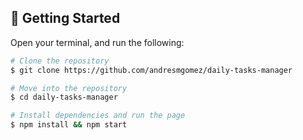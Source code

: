 ## 🚀 Getting Started

Open your terminal, and run the following:
```bash
# Clone the repository
$ git clone https://github.com/andresmgomez/daily-tasks-manager

# Move into the repository
$ cd daily-tasks-manager

# Install dependencies and run the page
$ npm install && npm start
```